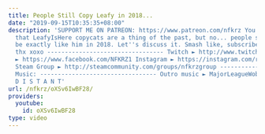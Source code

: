 ```yaml
---
title: People Still Copy Leafy in 2018...
date: "2019-09-15T10:35:35+08:00"
description: 'SUPPORT ME ON PATREON: https://www.patreon.com/nfkrz You might think
  that LeafyIsHere copycats are a thing of the past, but no... people still try to
  be exactly like him in 2018. Let''s discuss it. Smash like, subscribe, comment,
  thx xoxo --------------------------------- Twitch ► http://www.twitch.tv/nfkrz Facebook
  ► https://www.facebook.com/NFKRZ1 Instagram ► https://instagram.com/roman_nfkrz/
  Steam Group ► http://steamcommunity.com/groups/nfkrzgroup ---------------------------------
  Music: --------------------------------- Outro music ► MajorLeagueWobs/Holder -
  D I S T A N T'
url: /nfkrz/oXSv6IwBF28/
providers:
  youtube:
    id: oXSv6IwBF28
type: video
---
```

